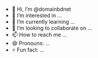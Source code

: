 - 👋 Hi, I’m @domainbdnet
- 👀 I’m interested in ...
- 🌱 I’m currently learning ...
- 💞️ I’m looking to collaborate on ...
- 📫 How to reach me ...
- 😄 Pronouns: ...
- ⚡ Fun fact: ...

<!---
domainbdnet/domainbdnet is a ✨ special ✨ repository because its `README.md` (this file) appears on your GitHub profile.
You can click the Preview link to take a look at your changes.
--->
